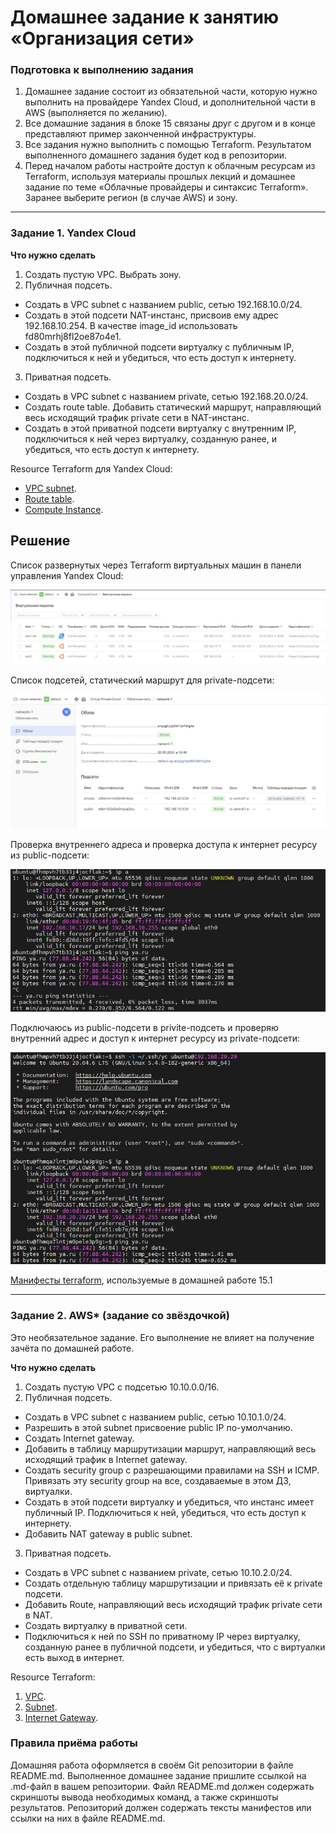 # Домашнее задание к занятию «Организация сети»

### Подготовка к выполнению задания

1. Домашнее задание состоит из обязательной части, которую нужно выполнить на провайдере Yandex Cloud, и дополнительной части в AWS (выполняется по желанию). 
2. Все домашние задания в блоке 15 связаны друг с другом и в конце представляют пример законченной инфраструктуры.  
3. Все задания нужно выполнить с помощью Terraform. Результатом выполненного домашнего задания будет код в репозитории. 
4. Перед началом работы настройте доступ к облачным ресурсам из Terraform, используя материалы прошлых лекций и домашнее задание по теме «Облачные провайдеры и синтаксис Terraform». Заранее выберите регион (в случае AWS) и зону.

---
### Задание 1. Yandex Cloud 

**Что нужно сделать**

1. Создать пустую VPC. Выбрать зону.
2. Публичная подсеть.

 - Создать в VPC subnet с названием public, сетью 192.168.10.0/24.
 - Создать в этой подсети NAT-инстанс, присвоив ему адрес 192.168.10.254. В качестве image_id использовать fd80mrhj8fl2oe87o4e1.
 - Создать в этой публичной подсети виртуалку с публичным IP, подключиться к ней и убедиться, что есть доступ к интернету.
3. Приватная подсеть.
 - Создать в VPC subnet с названием private, сетью 192.168.20.0/24.
 - Создать route table. Добавить статический маршрут, направляющий весь исходящий трафик private сети в NAT-инстанс.
 - Создать в этой приватной подсети виртуалку с внутренним IP, подключиться к ней через виртуалку, созданную ранее, и убедиться, что есть доступ к интернету.

Resource Terraform для Yandex Cloud:

- [VPC subnet](https://registry.terraform.io/providers/yandex-cloud/yandex/latest/docs/resources/vpc_subnet).
- [Route table](https://registry.terraform.io/providers/yandex-cloud/yandex/latest/docs/resources/vpc_route_table).
- [Compute Instance](https://registry.terraform.io/providers/yandex-cloud/yandex/latest/docs/resources/compute_instance).


## Решение

Список развернутых через Terraform виртуальных  машин в панели управления Yandex Cloud:

![VPC-yc](https://github.com/Seleznev-Ivan/devops-netology/blob/main/img/15-clopro-15.1-VPC-yc.jpg)

Список подсетей, статический маршрут для private-подсети:

![VPC-networks](https://github.com/Seleznev-Ivan/devops-netology/blob/main/img/15-clopro-15.1-VPC-networks.jpg)

Проверка внутреннего адреса и проверка доступа к интернет ресурсу из public-подсети:

![VPC-public](https://github.com/Seleznev-Ivan/devops-netology/blob/main/img/15-clopro-15.1-VPC-public.jpg)

Подключаюсь из public-подсети в privite-подсеть и проверяю внутренний адрес и доступ к интернет ресурсу из private-подсети:

![VPC-private](https://github.com/Seleznev-Ivan/devops-netology/blob/main/img/15-clopro-15.1-VPC-private.jpg)


[Манифесты terraform](https://github.com/Seleznev-Ivan/devops-netology/tree/main/clopro/15.1/tf), используемые в домашней работе 15.1 

---
### Задание 2. AWS* (задание со звёздочкой)

Это необязательное задание. Его выполнение не влияет на получение зачёта по домашней работе.

**Что нужно сделать**

1. Создать пустую VPC с подсетью 10.10.0.0/16.
2. Публичная подсеть.

 - Создать в VPC subnet с названием public, сетью 10.10.1.0/24.
 - Разрешить в этой subnet присвоение public IP по-умолчанию.
 - Создать Internet gateway.
 - Добавить в таблицу маршрутизации маршрут, направляющий весь исходящий трафик в Internet gateway.
 - Создать security group с разрешающими правилами на SSH и ICMP. Привязать эту security group на все, создаваемые в этом ДЗ, виртуалки.
 - Создать в этой подсети виртуалку и убедиться, что инстанс имеет публичный IP. Подключиться к ней, убедиться, что есть доступ к интернету.
 - Добавить NAT gateway в public subnet.
3. Приватная подсеть.
 - Создать в VPC subnet с названием private, сетью 10.10.2.0/24.
 - Создать отдельную таблицу маршрутизации и привязать её к private подсети.
 - Добавить Route, направляющий весь исходящий трафик private сети в NAT.
 - Создать виртуалку в приватной сети.
 - Подключиться к ней по SSH по приватному IP через виртуалку, созданную ранее в публичной подсети, и убедиться, что с виртуалки есть выход в интернет.

Resource Terraform:

1. [VPC](https://registry.terraform.io/providers/hashicorp/aws/latest/docs/resources/vpc).
1. [Subnet](https://registry.terraform.io/providers/hashicorp/aws/latest/docs/resources/subnet).
1. [Internet Gateway](https://registry.terraform.io/providers/hashicorp/aws/latest/docs/resources/internet_gateway).

### Правила приёма работы

Домашняя работа оформляется в своём Git репозитории в файле README.md. Выполненное домашнее задание пришлите ссылкой на .md-файл в вашем репозитории.
Файл README.md должен содержать скриншоты вывода необходимых команд, а также скриншоты результатов.
Репозиторий должен содержать тексты манифестов или ссылки на них в файле README.md.
